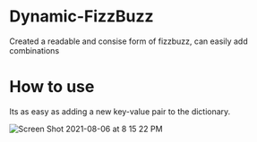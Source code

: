# Dynamic-FizzBuzz
Created a readable and consise form of fizzbuzz, can easily add combinations

# How to use
Its as easy as adding a new key-value pair to the dictionary.

![Screen Shot 2021-08-06 at 8 15 22 PM](https://user-images.githubusercontent.com/77634274/128528470-0c3a024b-45bb-433f-a698-5609074d4701.png)

